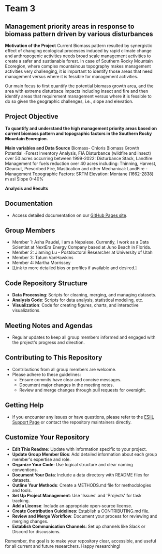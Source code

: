 # Team 3
## Management priority areas in response to biomass pattern driven by various disturbances

**Motivation of the Project**
Current Biomass pattern resulted by synergistic effect of changing ecological processes induced by rapid climate change and anthropogenic activities needs broad scale management activities to create a safer and sustianable forest. In case of Southern Rocky Mountain Ecoregion, where complex mountainous topography makes management activities very challenging, it is important to identify those areas that need management versus where it is fessible for management activities.

Our main focus to first quantify the potential biomass growth area, and the area with extreme disturbace impacts including insect and fire and then identify areas that requirement management versus where it is fessible to do so given the geographic challenges, i.e., slope and elevation.

## Project Objective

**To quantify and understand the high management priority areas based on current biomass pattern and topographic factors in the Southern Rocky Mountain Ecoregion.**

**Main variables and Data Source**
Biomass- Chloris Biomass
Growth Potential -Forest Inventory Analysis, FIA
Disturbance (wildfire and insect) over 50 acres occurring between 1999-2022: Disturbance Stack, Landfire
Management for fuels reduction over 40 acres including: Thinning, Harvest, Clearcut, Prescribed Fire, Mastication and other Mechanical: LandFire - Management 
Topographic Factors: SRTM 
Elevation: Montane (1662-2838) m asl 
Slope 0-40% 

**Analysis and Results**

## Documentation
- Access detailed documentation on our [GitHub Pages site](https://your-gh-pages-url/).


## Group Members
- Member 1: Asha Paudel, I am a Nepalese. Currently, I work as a Data Scientist at NextEra Energy Company based at Juno Beach in Florida.
- Member 2: Jiaming Lu - Postdoctoral Researcher at University of Utah
- Member 3: Tatum VanHawkins
- Member 4: Martha Morrissey 
- [Link to more detailed bios or profiles if available and desired.]

## Code Repository Structure
- **Data Processing**: Scripts for cleaning, merging, and managing datasets.
- **Analysis Code**: Scripts for data analysis, statistical modeling, etc.
- **Visualization**: Code for creating figures, charts, and interactive visualizations.

## Meeting Notes and Agendas
- Regular updates to keep all group members informed and engaged with the project's progress and direction.

## Contributing to This Repository
- Contributions from all group members are welcome.
- Please adhere to these guidelines:
  - Ensure commits have clear and concise messages.
  - Document major changes in the meeting notes.
  - Review and merge changes through pull requests for oversight.

## Getting Help
- If you encounter any issues or have questions, please refer to the [ESIIL Support Page](https://esiil-support-page-url/) or contact the repository maintainers directly.

## Customize Your Repository
- **Edit This Readme**: Update with information specific to your project.
- **Update Group Member Bios**: Add detailed information about each group member's expertise and role.
- **Organize Your Code**: Use logical structure and clear naming conventions.
- **Document Your Data**: Include a data directory with README files for datasets.
- **Outline Your Methods**: Create a METHODS.md file for methodologies and tools.
- **Set Up Project Management**: Use 'Issues' and 'Projects' for task tracking.
- **Add a License**: Include an appropriate open-source license.
- **Create Contribution Guidelines**: Establish a CONTRIBUTING.md file.
- **Review and Merge Workflow**: Document your process for reviewing and merging changes.
- **Establish Communication Channels**: Set up channels like Slack or Discord for discussions.

Remember, the goal is to make your repository clear, accessible, and useful for all current and future researchers. Happy researching!
